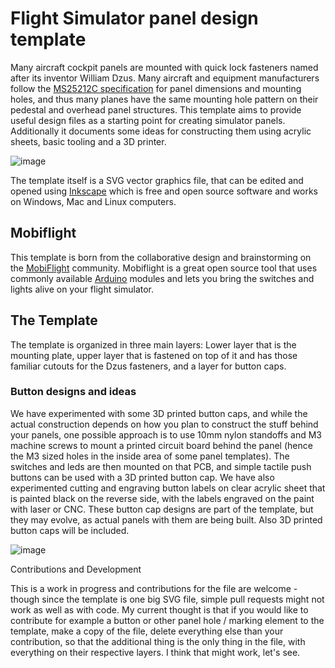 # Flight Simulator panel design template

Many aircraft cockpit panels are mounted with quick lock fasteners named after its inventor William Dzus. Many aircraft and equipment manufacturers follow the [MS25212C specification](http://everyspec.com/MS-Specs/MS2/MS25000-MS25999/MS25212C_42008/) for panel dimensions and mounting holes, and thus many planes have the same mounting hole pattern on their pedestal and overhead panel structures. This template aims to provide useful design files as a starting point for creating simulator panels. Additionally it documents some ideas for constructing them using acrylic sheets, basic tooling and a 3D printer.

![image](https://user-images.githubusercontent.com/2587818/119943882-49ddad00-bf9c-11eb-83cf-31caa491c414.png)

The template itself is a SVG vector graphics file, that can be edited and opened using [Inkscape](https://inkscape.org/) which is free and open source software and works on Windows, Mac and Linux computers.

## Mobiflight

This template is born from the collaborative design and brainstorming on the [MobiFlight](https://www.mobiflight.com/en/index.html) community. Mobiflight is a great open source tool that uses commonly available [Arduino](https://www.arduino.cc/) modules and lets you bring the switches and lights alive on your flight simulator.

## The Template 

The template is organized in three main layers: Lower layer that is the mounting plate, upper layer that is fastened on top of it and has those familiar cutouts for the Dzus fasteners, and a layer for button caps.

### Button designs and ideas

We have experimented with some 3D printed button caps, and while the actual construction depends on how you plan to construct the stuff behind your panels, one possible approach is to use 10mm nylon standoffs and M3 machine screws to mount a printed circuit board behind the panel (hence the M3 sized holes in the inside area of some panel templates). The switches and leds are then mounted on that PCB, and simple tactile push buttons can be used with a 3D printed button cap. We have also experimented cutting and engraving button labels on clear acrylic sheet that is painted black on the reverse side, with the labels engraved on the paint with laser or CNC. These button cap designs are part of the template, but they may evolve, as actual panels with them are being built. Also 3D printed button caps will be included.

![image](https://user-images.githubusercontent.com/2587818/119947021-ef465000-bf9f-11eb-8c3e-73d43bf00b48.png)

Contributions and Development

This is a work in progress and contributions for the file are welcome - though since the template is one big SVG file, simple pull requests might not work as well as with code. My current thought is that if you would like to contribute for example a button or other panel hole / marking element to the template, make a copy of the file, delete everything else than your contribution, so that the additional thing is the only thing in the file, with everything on their respective layers. I think that might work, let's see.
